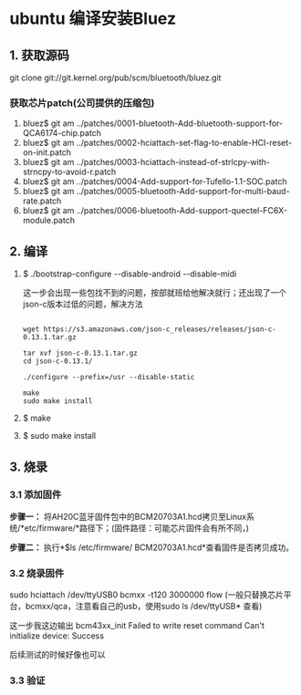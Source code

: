 # ubuntu 编译安装Bluez



## 1. 获取源码

git clone git://git.kernel.org/pub/scm/bluetooth/bluez.git 

### 获取芯片patch(公司提供的压缩包)  

1) bluez$ git am ../patches/0001-bluetooth-Add-bluetooth-support-for-QCA6174-chip.patch
2) bluez$ git am ../patches/0002-hciattach-set-flag-to-enable-HCI-reset-on-init.patch
3) bluez$ git am ../patches/0003-hciattach-instead-of-strlcpy-with-strncpy-to-avoid-r.patch
4) bluez$ git am ../patches/0004-Add-support-for-Tufello-1.1-SOC.patch
5) bluez$ git am ../patches/0005-bluetooth-Add-support-for-multi-baud-rate.patch
6) bluez$ git am ../patches/0006-bluetooth-Add-support-quectel-FC6X-module.patch

## 2. 编译

1. $ ./bootstrap-configure --disable-android --disable-midi  

   这一步会出现一些包找不到的问题，按部就班给他解决就行；还出现了一个json-c版本过低的问题，解决方法

   ```shell
   
   wget https://s3.amazonaws.com/json-c_releases/releases/json-c-0.13.1.tar.gz
   
   tar xvf json-c-0.13.1.tar.gz
   cd json-c-0.13.1/
   
   ./configure --prefix=/usr --disable-static
   
   make
   sudo make install
   ```

   

2. $ make 

3. $ sudo make install



## 3. 烧录

### 3.1 添加固件

**步骤一：**     将AH20C蓝牙固件包中的BCM20703A1.hcd拷贝至Linux系统/*etc/firmware/*路径下；(固件路径：可能芯片固件会有所不同，)

**步骤二：**     执行*$ls /etc/firmware/ BCM20703A1.hcd*查看固件是否拷贝成功。

### 3.2 烧录固件

sudo hciattach /dev/ttyUSB0 bcmxx -t120 3000000 flow  (一般只替换芯片平台，bcmxx/qca，注意看自己的usb，使用sudo ls /dev/ttyUSB* 查看)

这一步我这边输出
bcm43xx_init
Failed to write reset command
Can't initialize device: Success

后续测试的时候好像也可以

### 3.3 验证





